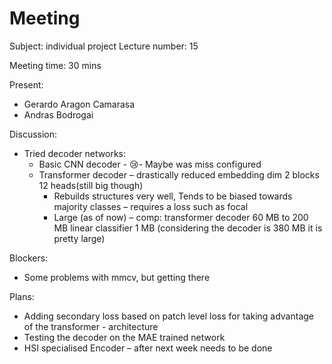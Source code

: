 # Meeting

Subject: individual project
Lecture number: 15

Meeting time: 30 mins

Present: 
- Gerardo Aragon Camarasa
- Andras Bodrogai

Discussion: 
- Tried decoder networks:
    - Basic CNN decoder - 😢- Maybe was miss configured
    - Transformer decoder – drastically reduced embedding dim 2 blocks 12 heads(still big though)
        - Rebuilds structures very well, Tends to be biased towards majority classes – requires a loss such as focal
        - Large (as of now) – comp: transformer decoder 60 MB to 200 MB linear classifier 1 MB  (considering the decoder is 380 MB it is pretty large)
        
Blockers:
- Some problems with mmcv, but getting there

Plans:
- Adding secondary loss based on patch level loss for taking advantage of the transformer - architecture
- Testing the decoder on the MAE trained network
- HSI specialised Encoder – after next week needs to be done